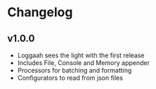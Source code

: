 # Changelog

## v1.0.0

* Loggaah sees the light with the first release
* Includes File, Console and Memory appender
* Processors for batching and formatting
* Configurators to read from json files